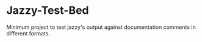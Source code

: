 # Jazzy-Test-Bed
Minimum project to test jazzy's output against documentation comments in different formats.  
